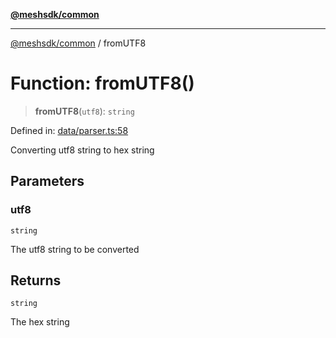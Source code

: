 [**@meshsdk/common**](../README.md)

***

[@meshsdk/common](../globals.md) / fromUTF8

# Function: fromUTF8()

> **fromUTF8**(`utf8`): `string`

Defined in: [data/parser.ts:58](https://github.com/MeshJS/mesh/blob/1abde1553cbd7cf2cf4e40197fc0de9e4a7d0f49/packages/mesh-common/src/data/parser.ts#L58)

Converting utf8 string to hex string

## Parameters

### utf8

`string`

The utf8 string to be converted

## Returns

`string`

The hex string
